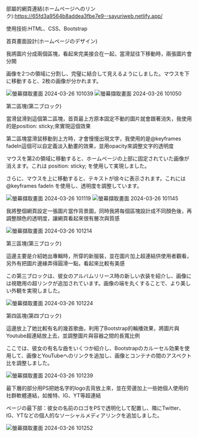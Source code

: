 部屬的網頁連結(ホームページへのリンク):https://65fd3a9564b8addea3fbe7e9--sayuriweb.netlify.app/

使用技術:HTML、CSS、Bootstrap

首頁畫面設計(ホームページのデザイン)

我將圖片分成兩個區塊，看起來完美接合在一起，當滑鼠往下移動時，兩張圖片會分開

画像を2つの領域に分割し、完璧に結合して見えるようにしました。マウスを下に移動すると、2枚の画像が分かれます。

![螢幕擷取畫面 2024-03-26 101039](https://github.com/WuTzuHung/SayuriWebdesignPage/assets/151004287/7d602ced-7889-4bb2-8fd2-380ac3fab803)
![螢幕擷取畫面 2024-03-26 101050](https://github.com/WuTzuHung/SayuriWebdesignPage/assets/151004287/b37efa95-ea8e-45d8-b533-7cfbcd249898)

第二區塊(第二ブロック)

當滑鼠滑到這個第二區塊，首頁最上方原本固定不動的圖片就會跟著消失，我使用的是position: sticky;來實現這個效果

第二區塊當滑鼠移動到上方時，才會慢慢出現文字，我使用的是@keyframes fadeIn這個可以自定義淡入動畫的效果，並用opacity來調整文字的透明度

マウスを第2の領域に移動すると、ホームページの上部に固定されていた画像が消えます。これは position: sticky; を使用して実現しました。

さらに、マウスを上に移動すると、テキストが徐々に表示されます。これには @keyframes fadeIn を使用し、透明度を調整しています。

![螢幕擷取畫面 2024-03-26 101119](https://github.com/WuTzuHung/SayuriWebdesignPage/assets/151004287/82955632-af8e-4d8e-b689-08fc06c357c5)
![螢幕擷取畫面 2024-03-26 101145](https://github.com/WuTzuHung/SayuriWebdesignPage/assets/151004287/7ff640cf-95d1-46b7-a8a5-7d871cce27b6)

我將整個網頁設定一張圖片當作背景圖，同時我將每個區塊設計成不同顏色後，再調整顏色的透明度，讓網頁看起來很有層次與質感

![螢幕擷取畫面 2024-03-26 101214](https://github.com/WuTzuHung/SayuriWebdesignPage/assets/151004287/48750f53-316e-4239-bbcb-5552c5f1da3e)

第三區塊(第三ブロック)

這邊主要是介紹她出專輯時，所穿的新服裝，並在圖片加上超連結供使用者觀看，另外有把圖片邊緣弄得圓滑一點，看起來比較有美感

この第三ブロックは、彼女のアルバムリリース時の新しい衣装を紹介し、画像には視聴用の超リンクが追加されています。画像の端を丸くすることで、より美しい外観を実現しました。

![螢幕擷取畫面 2024-03-26 101224](https://github.com/WuTzuHung/SayuriWebdesignPage/assets/151004287/70e8e187-a836-4b04-85c1-3c3e5e68f10f)

第四區塊(第四ブロック)

這邊放上了她比較有名的幾首歌曲，利用了Bootstrap的輪播效果，將圖片與Youtube超連結放上去，並調整圖片與容器之間的長寬比例

ここでは、彼女の有名な曲をいくつか紹介し、Bootstrapのカルーセル効果を使用して、画像とYouTubeへのリンクを追加し、画像とコンテナの間のアスペクト比を調整しました。

![螢幕擷取畫面 2024-03-26 101239](https://github.com/WuTzuHung/SayuriWebdesignPage/assets/151004287/87c6fb70-174d-4540-9260-c33680fb118c)


最下層的部分用PS把她名字的logo去背放上來，並在旁邊加上一些她個人使用的社群軟體連結，如推特、IG、YT等超連結

ページの最下部：彼女の名前のロゴをPSで透明化して配置し、隣にTwitter、IG、YTなどの個人的なソーシャルメディアリンクを追加しました。

![螢幕擷取畫面 2024-03-26 101252](https://github.com/WuTzuHung/SayuriWebdesignPage/assets/151004287/0039c0ca-b846-4c3f-8314-eb4fbc492dc5)
